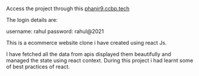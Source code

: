 Access the project through this [phanir9.ccbp.tech](link)

The login details are:

username: rahul
password: rahul@2021

This is a ecommerce website clone i have created using react Js.

I have fetched all the data from apis displayed them beautifully and managed the state using react context. During this project i had learnt some of best practices of react.
